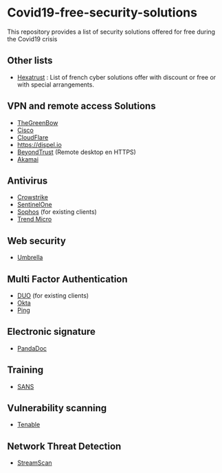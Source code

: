 # Covid19-free-security-solutions
This repository provides a list of security solutions offered for free during the Covid19 crisis

## Other lists

- [Hexatrust](https://www.hexatrust.com/coronavirus/) : List of french cyber solutions offer with discount or free or with special arrangements.

## VPN and remote access Solutions
- [TheGreenBow](http://thegreenbow.com)
- [Cisco](https://gblogs.cisco.com/fr/securite/en-reponse-au-besoin-croissant-de-teletravail-nous-etendons-nos-offres-de-securite-gratuites/)
- [CloudFlare](https://blog.cloudflare.com/cloudflare-during-the-coronavirus-emergency/)
- https://dispel.io
- [BeyondTrust](https://www.beyondtrust.com/covid-19-notice) (Remote desktop en HTTPS)
- [Akamai](https://www.akamai.com/us/en/campaign/business-continuity-assistance-program.jsp)


## Antivirus
- [Crowstrike](https://www.crowdstrike.com/blog/new-programs-to-secure-remote-workers-during-covid19-crisis/)
- [SentinelOne](https://www.sentinelone.com/press/covid-19-sentinelone-offers-free-platform-access-to-help-enterprises-around-the-globe-embrace-secure-remote-work-and-stay-protected/)
- [Sophos](https://twitter.com/Sophos/status/1240317199228620801) (for existing clients)
- [Trend Micro](https://resources.trendmicro.com/Work-From-Home-Assistance-Program-UK.html)


## Web security
- [Umbrella](https://signup.umbrella.com/?_ga=2.263060108.1618605728.1583165828-1792231225.1582053246)

## Multi Factor Authentication

- [DUO](https://signup.duo.com/?utm_source=cisco.com&utm_medium=referral&utm_campaign=remote-expansion) (for existing clients)
- [Okta](https://www.okta.com/okta-for-emergency-remote-work/)
- [Ping](https://www.pingidentity.com/en/lp/e/work-from-home-sso-mfa.html)

## Electronic signature

- [PandaDoc](https://blog.pandadoc.com/new-pandadoc-free-esign-plan/)

## Training

- [SANS](https://www.sans.org/security-awareness-training/sans-security-awareness-work-home-deployment-kit)

## Vulnerability scanning

- [Tenable](https://www.tenable.com/try)

## Network Threat Detection

- [StreamScan](https://insecm.ca/teletravail/teletravail-quoi-faire-pour-minimiser-les-risques-de-cybersecurite/)
